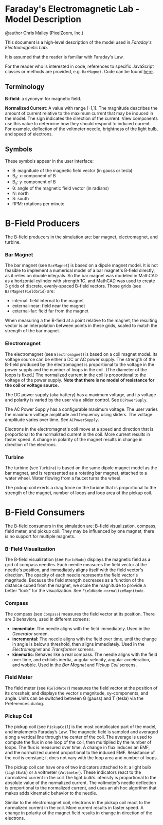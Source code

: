 # Faraday's Electromagnetic Lab - Model Description

@author Chris Malley (PixelZoom, Inc.)

This document is a high-level description of the model used in _Faraday's Electromagnetic Lab_.

It is assumed that the reader is familiar with Faraday's Law.

For the reader who is interested in code, references to specific JavaScript classes or methods 
are provided, e.g. `BarMagnet`.  Code can be found [here](https://github.com/phetsims/faradays-electromagnetic-lab/tree/main/js).

## Terminology

**B-field**: a synonym for magnetic field.

**Normalized Current**: A value with range [-1,1]. The magnitude describes the amount of current relative to the 
maximum current that may be induced in the model. The sign indicates the direction 
of the current. View components use this value to determine how they should respond to induced current. 
For example, deflection of the voltmeter needle, brightness of the light bulb, and speed of
electrons.

## Symbols

These symbols appear in the user interface:

* B: magnitude of the magnetic field vector (in gauss or tesla)
* B<sub>x</sub>: x-component of B
* B<sub>y</sub>: y-component of B
* θ: angle of the magnetic field vector (in radians)
* N: north
* S: south
* RPM: rotations per minute

# B-Field Producers

The B-field producers in the simulation are: bar magnet, electromagnet, and turbine.

### Bar Magnet
The bar magnet (see `BarMagnet`) is based on a dipole magnet model. It is not feasible to implement a numerical model of a bar magnet's 
B-field directly, as it relies on double integrals. So the bar magnet was modeled in MathCAD as a horizontal cylinder
with strength 1G, and MathCAD was used to create 3 grids of discrete, evenly-spaced B-field vectors. Those grids 
(see `BarMagnetFieldGrid`) are:
- internal: field internal to the magnet
- external-near: field near the magnet
- external-far: field far from the magnet

When measuring a the B-field at a point relative to the magnet, the resulting vector is an interpolation between 
points in these grids, scaled to match the strength of the bar magnet.

### Electromagnet
The electromagnet (see `Electromagnet`) is based on a coil magnet model. Its voltage source can be either a DC or AC power supply. 
The strength of the B-field produced by the electromagnet is proportional to the voltage in the 
power supply and the number of loops in the coil. (The diameter of the loops is fixed.) The normalized current in the coil 
is proportional to the voltage of the power supply. **Note that there is no model of resistance for the coil or voltage source.**

The DC power supply (aka battery) has a maximum voltage, and its voltage 
and polarity is varied by the user via a slider control. See `DCPowerSuply`.

The AC Power Supply has a configurable maximum voltage. The user varies the maximum voltage amplitude and 
frequency using sliders. The voltage amplitude varies over time. See `ACPowerSupply`.

Electrons in the electromagnet's coil move at a speed and direction that is proportional to the normalized current in
the coil. More current results in faster speed.  A change in polarity of the magnet results in change in direction
of the electrons.

### Turbine
The turbine (see `Turbine`) is based on the same dipole magnet model as the bar magnet, and is represented
as a rotating bar magnet, attached to a water wheel. Water flowing from a faucet turns the wheel.  

The pickup coil exerts a drag force on the turbine that is proportional to the strength of the magnet, number of loops and loop area of the pickup coil.

# B-Field Consumers

The B-field consumers in the simulation are: B-field visualization, compass, field meter, and pickup coil.
They may be influenced by one magnet; there is no support for multiple magnets.

### B-Field Visualization
The B-field visualization (see `FieldNode`) displays the magnetic field as a grid of compass needles. Each needle measures the 
field vector at the needle's position, and immediately aligns itself with the field vector's direction.
The opacity of each needle represents the field vector's magnitude. Because the field strength decreases 
as a function of the distance cubed from the magnet, we scale the magnitude to provide a better "look" 
for the visualization. See `FieldNode.normalizeMagnitude`.

### Compass
The compass (see `Compass`) measures the field vector at its position. There are 3 behaviors, used in different
screens:
* **immediate**: The needle aligns with the field immediately. Used in the _Generator_ screen.
* **incremental**: The needle aligns with the field over time, until the change in angle is below a threshold, then
  aligns immediately. Used in the _Electromagnet_ and _Transformer_ screens.
* **kinematic**: Behaves like a real compass. The needle aligns with the field over time, and exhibits inertia, 
angular velocity, angular acceleration, and wobble. Used in the _Bar Magnet_ and _Pickup Coil_ screens.

### Field Meter
The field meter (see `FieldMeter`) measures the field vector at the position of its crosshair, and displays the 
vector's magnitude, xy-components, and angle. Units can be switched between G (gauss) and T (tesla) via the 
Preferences dialog.

### Pickup Coil
The pickup coil (see `PickupCoil`) is the most complicated part of the model, and implements Faraday’s Law. 
The magnetic field is sampled
and averaged along a vertical line through the center of the coil. The average is used to compute the flux in 
one loop of the coil, then multiplied by the number of loops. The flux is measured over time. A change in 
flux induces an EMF, and the normalized current proportional to the induced EMF. Resistance of the coil
is constant; it does not vary with the loop area and number of loops.

The pickup coil can have one of two indicators attached to it: a light bulb (`LightBulb`) or a voltmeter (`Voltmeter`). These indicators
react to the normalized current in the coil The light bulb’s intensity is proportional to the absolute value 
of the normalized current. The voltmeter’s needle deflection is proportional to the normalized current, and 
uses an ah hoc algorithm that makes adds kinematic behavior to the needle.

Similar to the electromagnet coil, electrons in the pickup coil react to the normalized current in the coil.
More current results in faster speed.  A change in polarity of the magnet field results in change in direction
of the electrons.
